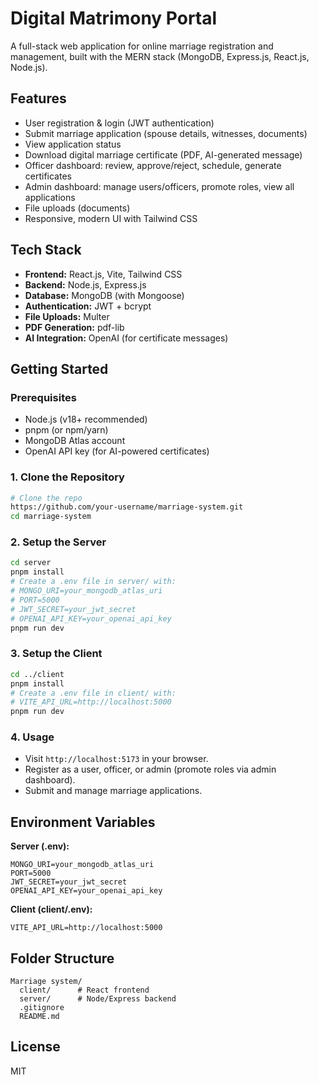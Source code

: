 # Digital Matrimony Portal

A full-stack web application for online marriage registration and management, built with the MERN stack (MongoDB, Express.js, React.js, Node.js).

## Features

- User registration & login (JWT authentication)
- Submit marriage application (spouse details, witnesses, documents)
- View application status
- Download digital marriage certificate (PDF, AI-generated message)
- Officer dashboard: review, approve/reject, schedule, generate certificates
- Admin dashboard: manage users/officers, promote roles, view all applications
- File uploads (documents)
- Responsive, modern UI with Tailwind CSS

## Tech Stack

- **Frontend:** React.js, Vite, Tailwind CSS
- **Backend:** Node.js, Express.js
- **Database:** MongoDB (with Mongoose)
- **Authentication:** JWT + bcrypt
- **File Uploads:** Multer
- **PDF Generation:** pdf-lib
- **AI Integration:** OpenAI (for certificate messages)

## Getting Started

### Prerequisites

- Node.js (v18+ recommended)
- pnpm (or npm/yarn)
- MongoDB Atlas account
- OpenAI API key (for AI-powered certificates)

### 1. Clone the Repository

```sh
# Clone the repo
https://github.com/your-username/marriage-system.git
cd marriage-system
```

### 2. Setup the Server

```sh
cd server
pnpm install
# Create a .env file in server/ with:
# MONGO_URI=your_mongodb_atlas_uri
# PORT=5000
# JWT_SECRET=your_jwt_secret
# OPENAI_API_KEY=your_openai_api_key
pnpm run dev
```

### 3. Setup the Client

```sh
cd ../client
pnpm install
# Create a .env file in client/ with:
# VITE_API_URL=http://localhost:5000
pnpm run dev
```

### 4. Usage

- Visit `http://localhost:5173` in your browser.
- Register as a user, officer, or admin (promote roles via admin dashboard).
- Submit and manage marriage applications.

## Environment Variables

**Server (.env):**

```
MONGO_URI=your_mongodb_atlas_uri
PORT=5000
JWT_SECRET=your_jwt_secret
OPENAI_API_KEY=your_openai_api_key
```

**Client (client/.env):**

```
VITE_API_URL=http://localhost:5000
```

## Folder Structure

```
Marriage system/
  client/      # React frontend
  server/      # Node/Express backend
  .gitignore
  README.md
```

## License

MIT
